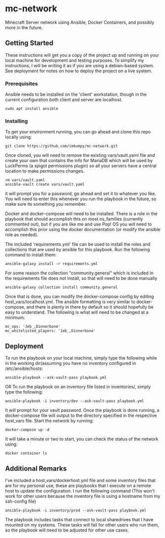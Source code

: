 # mc-network

Minecraft Server network using Ansible, Docker Containers, and possibly more in the future.

## Getting Started

These instructions will get you a copy of the project up and running on your local machine for development and testing purposes. To simplify my instructions, I will be writing it as if you are using a debian-based system. See deployment for notes on how to deploy the project on a live system.

### Prerequisites

Ansible needs to be installed on the 'client' workstation, though in the current configuration both client and server are localhost.

```
sudo apt install ansible
```

### Installing

To get your environment running, you can go ahead and clone this repo locally using:

```
git clone https://github.com/imkumpy/mc-network.git
```

Once cloned, you will need to remove the existing vars/vault.yaml file and create your own that contains the info for MariaDB which will be used by LuckPerms (a spigot permissions plugin) so all your servers have a central location to make permissions changes.

```
rm vars/vault.yaml
ansible-vault create vars/vault.yaml
```

it will prompt you for a password, go ahead and set it to whatever you like. You will need to enter this whenever you run the playbook in the future, so make sure its something you remember.

Docker and docker-compose will need to be installed. There is a role in the playbook that should accomplish this on most os_families (currently commented out), but if you are like me and use Pop! OS you will need to accomplish this prior using the docker documentation (or modify the ansible role as needed).

The included 'requirements.yml' file can be used to install the roles and collections that are used by ansible for this playbook. Run the following command to install them:

```
ansible-galaxy install -r requirements.yml
```
For some reason the collection "community.general" which is included in the requirements file does not install, so that will need to be done manually

```
ansible-galaxy collection install community.general
```

Once that is done, you can modify the docker-compose config by editing host_vars/localhost.yml. The ansible formatting is very similar to docker-compose, and there is plenty in there by default so it should hopefully be easy to understand. The following is what will need to be changed at a minimum:

```
mc_ops: 'Jeb_,Dinnerbone'
mc_whitelisted_players: 'Jeb_,Dinnerbone'
```

## Deployment

To run the playbook on your local machine, simply type the following while in the working dir(assuming you have no inventory configured in /etc/ansible/hosts:

```
ansible-playbook --ask-vault-pass playbook.yml
```

OR To run the playbook on an inventory file listed in inventories/, simply type the following:

```
ansible-playbook -i inventory/dev --ask-vault-pass playbook.yml
```

It will prompt for your vault password. Once the playbook is done running, a docker-compose file will output to the directory specified in the respective host_vars file. Start the network by running:
```
docker-compose up -d
```

It will take a minute or two to start, you can check the status of the network using:
```
docker container ls
```

## Additional Remarks

I've included a host_vars/dockerhost.yml file and some inventory files that are for my personal use, these are playbooks that I execute on a remote host to update the configuration. I run the following command (This won't work for other users because the inventory file is using a hostname from my ssh-config file)
```
ansible-playbook -i inventory/prod --ask-vault-pass playbook.yml
```

The playbook includes tasks that connect to local sharedrives that I have mounted on my systems. These tasks will fail for other users who run them, so the playbook will need to be adjusted for other use cases.
